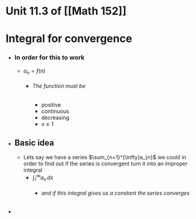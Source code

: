 # Unit 11.3 of [[Math 152]]

# Integral for convergence
- ### In order for this to work 
	- $a_{n}=f(n)$ 
		- ###### The function must be
			- positive 
			- continuous
			- decreasing
			- $x\geq 1$
- ## Basic idea
	- Lets say we have a series $\sum_{n=1}^{\infty}a_{n}$ we could in order to find out if the series is convergent turn it into an improper integral
		- $\int _{1}^{\infty}a_{n} \, dx$ 
			- ###### and if this integral gives us a constant the series converges
- 